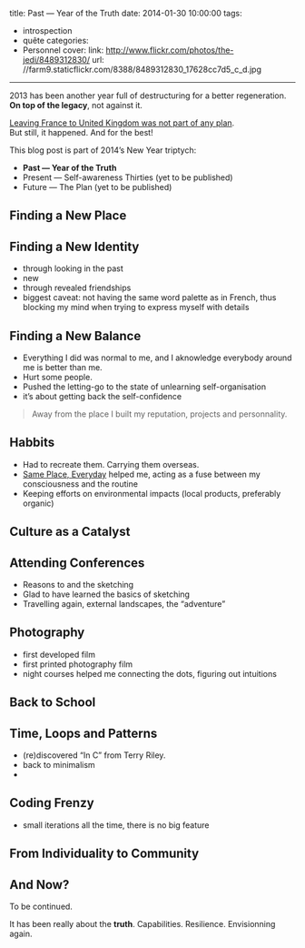 title: Past — Year of the Truth
date: 2014-01-30 10:00:00
tags:
- introspection
- quête
categories:
- Personnel
cover:
  link: http://www.flickr.com/photos/the-jedi/8489312830/
  url: //farm9.staticflickr.com/8388/8489312830_17628cc7d5_c_d.jpg
---

2013 has been another year full of destructuring for a better regeneration. **On top of the legacy**, not against it.

[Leaving France to United Kingdom was not part of any plan](/2013/every-day-is-a-brand-new-place/).  
But still, it happened. And for the best!

<!--more-->

This blog post is part of 2014’s New Year triptych:
- **Past — Year of the Truth**
- Present — Self-awareness Thirties (yet to be published)
- Future — The Plan (yet to be published)








## Finding a New Place



## Finding a New Identity

- through looking in the past
- new
- through revealed friendships
- biggest caveat: not having the same word palette as in French, thus blocking my mind when trying to express myself with details

## Finding a New Balance

- Everything I did was normal to me, and I aknowledge everybody around me is better than me.
- Hurt some people.
- Pushed the letting-go to the state of unlearning self-organisation
- it’s about getting back the self-confidence

> Away from the place I built my reputation, projects and personnality.

## Habbits

- Had to recreate them. Carrying them overseas.
- [Same Place, Everyday](http://everyday.oncletom.io) helped me, acting as a fuse between my consciousness and the routine
- Keeping efforts on environmental impacts (local products, preferably organic)

## Culture as a Catalyst

## Attending Conferences

- Reasons to and the sketching
- Glad to have learned the basics of sketching
- Travelling again, external landscapes, the “adventure”

## Photography

- first developed film
- first printed photography film
- night courses helped me connecting the dots, figuring out intuitions

## Back to School

## Time, Loops and Patterns

- (re)discovered “In C” from Terry Riley.
- back to minimalism
-

## Coding Frenzy

- small iterations all the time, there is no big feature

## From Individuality to Community

## And Now?

To be continued.

It has been really about the **truth**. Capabilities. Resilience. Envisionning again.

